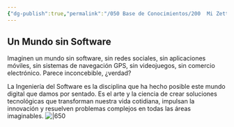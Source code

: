 ```yaml
---
{"dg-publish":true,"permalink":"/050 Base de Conocimientos/200  Mi Zettelkasten/100 Docencia/IS1/2025/Clase 02 Introducción a la Ingeniería del Software/Zk Un Mundo sin Software/","tags":["ingenieríaDelSoftware"]}
---
```


##  Un Mundo sin Software
Imaginen un mundo sin software, sin redes sociales, sin aplicaciones móviles, sin sistemas de navegación GPS, sin videojuegos, sin comercio electrónico. Parece inconcebible, ¿verdad?

La Ingeniería del Software es la disciplina que ha hecho posible este mundo digital que damos por sentado. Es el arte y la ciencia de crear soluciones tecnológicas que transforman nuestra vida cotidiana, impulsan la innovación y resuelven problemas complejos en todas las áreas imaginables.
![|650](https://protecdatalatam.com/wp-content/uploads/2023/08/px488123-image-kwyp9q9l.jpg)

